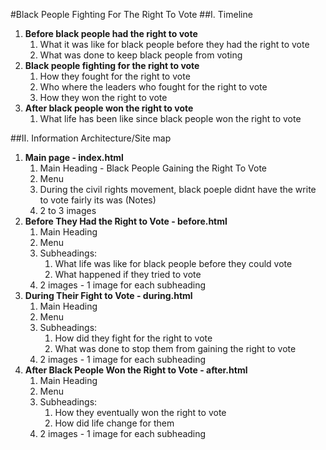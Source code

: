#Black People Fighting For The Right To Vote
##I. Timeline 
   1. **Before black people had the right to vote**
      1. What it was like for black people before they had the right to vote
      2. What was done to keep black people from voting 
   2. **Black people fighting for the right to vote** 
      1. How they fought for the right to vote
      2. Who where the leaders who fought for the right to vote
      3. How they won the right to vote
   3. **After black people won the right to vote**
      1. What life has been like since black people won the right to vote

##II. Information Architecture/Site map

   1. **Main page - index.html**
      1. Main Heading - Black People Gaining the Right To Vote
      2. Menu
      3. During the civil rights movement, black poeple didnt have the write to vote fairly its was (Notes)
      4. 2 to 3 images
   2. **Before They Had the Right to Vote - before.html**
      1. Main Heading
      2. Menu
      3. Subheadings: 
         1. What life was like for black people before they could vote
         2. What happened if they tried to vote
      4. 2 images - 1 image for each subheading
   3. **During Their Fight to Vote - during.html**
      1. Main Heading
      2. Menu
      3. Subheadings:
         1. How did they fight for the right to vote
         2. What was done to stop them from gaining the right to vote
      4. 2 images - 1 image for each subheading
   4. **After Black People Won the Right to Vote - after.html**
      1. Main Heading
      2. Menu
      3. Subheadings:
         1. How they eventually won the right to vote
         2. How did life change for them
      4. 2 images - 1 image for each subheading
